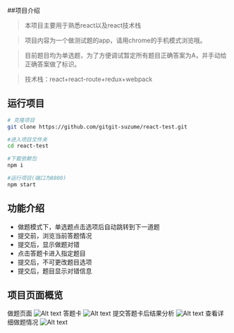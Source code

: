 ##项目介绍

> 本项目主要用于熟悉react以及react技术栈

> 项目内容为一个做测试题的app，请用chrome的手机模式浏览哦。

> 目前题目均为单选题，为了方便调试暂定所有题目正确答案为A，并手动给正确答案做了标识。

> 技术栈：react+react-route+redux+webpack

## 运行项目

```bash
# 克隆项目
git clone https://github.com/gitgit-suzume/react-test.git

#进入项目文件夹
cd react-test

#下载依赖包
npm i

#运行项目(端口为8800)
npm start
```
## 功能介绍
* 做题模式下，单选题点击选项后自动跳转到下一道题
* 提交前，浏览当前答题情况
* 提交后，显示做题对错
* 点击答题卡进入指定题目
* 提交后，不可更改题目选项
* 提交后，题目显示对错信息

## 项目页面概览
做题页面
![Alt text](/readmeImg/选择题.png "选择题")
答题卡
![Alt text](/readmeImg/答题卡.png "答题卡")
提交答题卡后结果分析
![Alt text](/readmeImg/提交答题卡后结果分析.png "提交答题卡后结果分析")
查看详细做题情况
![Alt text](/readmeImg/查看做题详情.png "查看详细做题情况")





